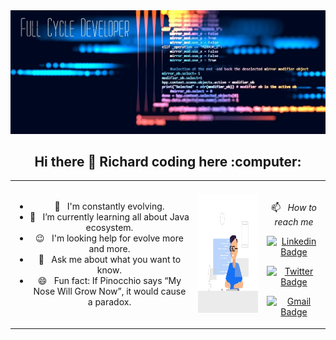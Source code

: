 <img src="https://raw.githubusercontent.com/RichardPinheiro/RichardPinheiro/master/full-cycle-developer.jpg">



<h2 style="text-align: center;"> Hi there 👋 Richard coding here :computer:</h2>

<table boder="0" style="border: 0">
<tr  style="text-align: center; border: 0">
<td  style="text-align: center; border: 0">

- 🚀  &nbsp; I'm constantly evolving.
- 🌱  &nbsp; I’m currently learning all about Java ecosystem.
- :wink:  &nbsp; I'm looking help for evolve more and more.
- 💬  &nbsp; Ask me about what you want to know.
- 😄  &nbsp; Fun fact: If Pinocchio says “My Nose Will Grow Now”, it would cause a paradox.
      
</td  style="text-align: center; border: 0">
<td>

<img width="auto" height="190px" src="https://raw.githubusercontent.com/RichardPinheiro/RichardPinheiro/master/developer2.gif">

</td>



<td>
</br>

📫  &nbsp; *How to reach me*
</br>

[![Linkedin Badge](https://img.shields.io/badge/-RichardPinhelro-blue?style=flat-square&logo=Linkedin&logoColor=white&link=https://www.linkedin.com/in/richard-pinheiro-56b99397/)](https://www.linkedin.com/in/richard-pinheiro-56b99397/)

[![Twitter Badge](https://img.shields.io/badge/-@RichardPinhelro-1ca0f1?style=flat-square&labelColor=1ca0f1&logo=twitter&logoColor=white&link=https://twitter.com/RichardPInhelro)](https://twitter.com/RichardPInhelro) 

[![Gmail Badge](https://img.shields.io/badge/-richardpinheiro1992@gmail.com-c14438?style=flat-square&logo=Gmail&logoColor=white&link=mailto:richardpinheiro1992@gmail.com)](mailto:richardpinheiro1992@gmail.com)

</td>

</tr>
</table>
